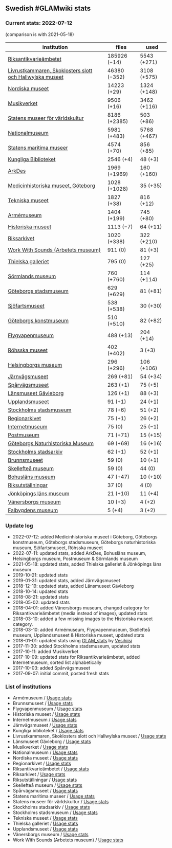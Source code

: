 ## Swedish #GLAMwiki stats

### Current stats: 2022-07-12

(comparison is with 2021-05-18)


| institution | files | used |
|---|---|---|
| [Riksantikvarieämbetet](https://commons.wikimedia.org/wiki/Category:Media_from_the_Swedish_National_Heritage_Board) | 185926 (−14) | 5543 (+271) |
| [Livrustkammaren, Skoklosters slott och Hallwylska museet](https://commons.wikimedia.org/wiki/Category:Images_from_Livrustkammaren_och_Skoklosters_slott_med_Stiftelsen_Hallwylska_museet) | 46380 (−352) | 3108 (+575) |
| [Nordiska museet](https://commons.wikimedia.org/wiki/Category:Images_from_Nordiska_museet) | 14223 (+29) | 1324 (+148) |
| [Musikverket](https://commons.wikimedia.org/wiki/Category:Images_from_the_Swedish_Performing_Arts_Agency) | 9506 (+16) | 3462 (+116) |
| [Statens museer för världskultur](https://commons.wikimedia.org/wiki/Category:Media_from_the_National_Museums_of_World_Culture) | 8186 (+2385) | 503 (+86) |
| [Nationalmuseum](https://commons.wikimedia.org/wiki/Category:Images_from_the_Nationalmuseum_Stockholm) | 5981 (+483) | 5768 (+467) |
| [Statens maritima museer](https://commons.wikimedia.org/wiki/Category:Images_from_Statens_maritima_museer) | 4574 (+70) | 856 (+85) |
| [Kungliga Biblioteket](https://commons.wikimedia.org/wiki/Category:Images_from_the_National_Library_of_Sweden) | 2546 (+4) | 48 (+3) |
| [ArkDes](https://commons.wikimedia.org/wiki/Category:Images_from_ArkDes) | 1969 (+1969) | 160 (+160) |
| [Medicinhistoriska museet, Göteborg](https://commons.wikimedia.org/wiki/Category:Images_from_Medicinhistoriska_museet,_Göteborg) | 1028 (+1028) | 35 (+35) |
| [Tekniska museet](https://commons.wikimedia.org/wiki/Category:Images_from_Tekniska_museet) | 1827 (+38) | 816 (+12) |
| [Armémuseum](https://commons.wikimedia.org/wiki/Category:Images_from_the_Swedish_Army_Museum) | 1404 (+199) | 745 (+80) |
| [Historiska museet](https://commons.wikimedia.org/wiki/Category:Images_from_Statens_historiska_museum) | 1113 (−7) | 64 (+11) |
| [Riksarkivet](https://commons.wikimedia.org/wiki/Category:Images_from_the_National_Archives_of_Sweden) | 1020 (+338) | 322 (+210) |
| [Work With Sounds (Arbetets museum)](https://commons.wikimedia.org/wiki/Category:Media_from_Work_With_Sounds) | 911 (0) | 81 (+3) |
| [Thielska galleriet](https://commons.wikimedia.org/wiki/Category:Media_contributed_by_Thielska_Galleriet_Stockholm_2020) | 795 (0) | 127 (+25) |
| [Sörmlands museum](https://commons.wikimedia.org/wiki/Category:All_images_from_Sörmlands_museum) | 760 (+760) | 114 (+114) |
| [Göteborgs stadsmuseum](https://commons.wikimedia.org/wiki/Category:Media_contributed_by_the_Museum_of_Gothenburg) | 629 (+629) | 81 (+81) |
| [Sjöfartsmuseet](https://commons.wikimedia.org/wiki/Category:Media_contributed_by_Sjöfartsmuseet) | 538 (+538) | 30 (+30) |
| [Göteborgs konstmuseum](https://commons.wikimedia.org/wiki/Category:Media_contributed_by_Göteborgs_konstmuseum) | 510 (+510) | 82 (+82) |
| [Flygvapenmuseum](https://commons.wikimedia.org/wiki/Category:Images_from_the_Swedish_Air_Force_Museum) | 488 (+13) | 204 (+14) |
| [Röhsska museet](https://commons.wikimedia.org/wiki/Category:Media_contributed_by_Röhsska_Museum) | 402 (+402) | 3 (+3) |
| [Helsingborgs museum](https://commons.wikimedia.org/wiki/Category:Images_from_Helsingborgs_museum) | 296 (+296) | 106 (+106) |
| [Järnvägsmuseet](https://commons.wikimedia.org/wiki/Category:Images_from_the_Swedish_Railway_Museum) | 269 (+81) | 54 (+34) |
| [Spårvägsmuseet](https://commons.wikimedia.org/wiki/Category:Images_from_Spårvägsmuseet) | 263 (+1) | 75 (+5) |
| [Länsmuseet Gävleborg](https://commons.wikimedia.org/wiki/Category:Images_from_Länsmuseet_Gävleborg) | 126 (+1) | 88 (+3) |
| [Upplandsmuseet](https://commons.wikimedia.org/wiki/Category:Images_from_Upplandsmuseet) | 91 (+1) | 24 (+1) |
| [Stockholms stadsmuseum](https://commons.wikimedia.org/wiki/Category:Images_from_Stockholms_stadsmuseum) | 78 (+6) | 51 (+2) |
| [Regionarkivet](https://commons.wikimedia.org/wiki/Category:Images_from_Regionarkivet) | 75 (+1) | 26 (+2) |
| [Internetmuseum](https://commons.wikimedia.org/wiki/Category:Images_from_Internetmuseum) | 75 (0) | 25 (−1) |
| [Postmuseum](https://commons.wikimedia.org/wiki/Category:Images_from_the_Swedish_Postal_Museum) | 71 (+71) | 15 (+15) |
| [Göteborgs Naturhistoriska Museum](https://commons.wikimedia.org/wiki/Category:Images_from_Göteborgs_Naturhistoriska_Museum) | 69 (+69) | 16 (+16) |
| [Stockholms stadsarkiv](https://commons.wikimedia.org/wiki/Category:Images_from_Stockholms_stadsarkiv) | 62 (+1) | 52 (+1) |
| [Brunnsmuseet](https://commons.wikimedia.org/wiki/Category:Media_provided_by_Brunnsmuseet) | 59 (0) | 10 (+1) |
| [Skellefteå museum](https://commons.wikimedia.org/wiki/Category:Images_from_Skellefteå_Museum) | 59 (0) | 44 (0) |
| [Bohusläns museum](https://commons.wikimedia.org/wiki/Category:Images_from_Bohusläns_museum) | 47 (+47) | 10 (+10) |
| [Riksutställningar](https://commons.wikimedia.org/wiki/Category:Images_from_Riksutställningar) | 37 (0) | 4 (0) |
| [Jönköpings läns museum](https://commons.wikimedia.org/wiki/Category:Images_from_Jönköpings_läns_museum) | 21 (+10) | 11 (+4) |
| [Vänersborgs museum](https://commons.wikimedia.org/wiki/Category:Images_from_Vänersborgs_museum) | 10 (+3) | 4 (+2) |
| [Falbygdens museum](https://commons.wikimedia.org/wiki/Category:Images_from_Falbygdens_museum) | 5 (+4) | 3 (+2) |

### Update log

* 2022-07-12: added Medicinhistoriska museet i Göteborg, Göteborgs konstmuseum, Göteborgs stadsmuseum, Göteborgs naturhistoriska museum, Sjöfartsmuseet, Röhsska museet
* 2022-07-11: updated stats, added ArkDes, Bohusläns museum, Helsingborgs museum, Postmuseum & Sörmlands museum
* 2021-05-18: updated stats, added Thielska galleriet & Jönköpings läns museum
* 2019-10-21: updated stats
* 2019-01-31: updated stats, added Järnvägsmuseet
* 2018-12-19: updated stats, added Länsmuseet Gävleborg
* 2018-10-14: updated stats
* 2018-08-21: updated stats
* 2018-05-02: updated stats
* 2018-04-01: added Vänersborgs museum, changed category for Riksantikvarieämbetet (media instead of images), updated stats
* 2018-03-10: added a few missing images to the Historiska museet category.
* 2018-03-10: added Armémuseum, Flygvapenmuseum, Skellefteå museum, Upplandsmuseet & Historiska museet, updated stats
* 2018-01-01: updated stats using [GLAM_stats](https://github.com/Ambrosiani/GLAM_stats) by [Vesihiisi](https://github.com/Vesihiisi)
* 2017-11-30: added Stockholms stadsmuseum, updated stats
* 2017-10-11: added Musikverket
* 2017-10-09: updated stats for Riksantikvarieämbetet, added Internetmuseum, sorted list alphabetically
* 2017-10-03: added Spårvägsmuseet
* 2017-09-07: initial commit, posted fresh stats

### List of institutions

* Armémuseum / [Usage stats](https://tools.wmflabs.org/glamtools/glamorous.php?doit=1&category=Images+from+the+Swedish+Army+Museum&use_globalusage=1&ns0=1&depth=9&projects[wikipedia]=1&projects[wikimedia]=1&projects[wikisource]=1&projects[wikibooks]=1&projects[wikiquote]=1&projects[wiktionary]=1&projects[wikinews]=1&projects[wikivoyage]=1&projects[wikispecies]=1&projects[mediawiki]=1&projects[wikidata]=1&projects[wikiversity]=1)
* Brunnsmuseet / [Usage stats](https://tools.wmflabs.org/glamtools/glamorous.php?doit=1&category=Media+provided+by+Brunnsmuseet&use_globalusage=1&ns0=1&depth=9&projects[wikipedia]=1&projects[wikimedia]=1&projects[wikisource]=1&projects[wikibooks]=1&projects[wikiquote]=1&projects[wiktionary]=1&projects[wikinews]=1&projects[wikivoyage]=1&projects[wikispecies]=1&projects[mediawiki]=1&projects[wikidata]=1&projects[wikiversity]=1)
* Flygvapenmuseum / [Usage stats](https://tools.wmflabs.org/glamtools/glamorous.php?doit=1&category=Images+from+the+Swedish+Air+Force+Museum&use_globalusage=1&ns0=1&depth=9&projects[wikipedia]=1&projects[wikimedia]=1&projects[wikisource]=1&projects[wikibooks]=1&projects[wikiquote]=1&projects[wiktionary]=1&projects[wikinews]=1&projects[wikivoyage]=1&projects[wikispecies]=1&projects[mediawiki]=1&projects[wikidata]=1&projects[wikiversity]=1)
* Historiska museet / [Usage stats](https://tools.wmflabs.org/glamtools/glamorous.php?doit=1&category=Images+from+Statens+historiska+museum&use_globalusage=1&ns0=1&depth=9&projects[wikipedia]=1&projects[wikimedia]=1&projects[wikisource]=1&projects[wikibooks]=1&projects[wikiquote]=1&projects[wiktionary]=1&projects[wikinews]=1&projects[wikivoyage]=1&projects[wikispecies]=1&projects[mediawiki]=1&projects[wikidata]=1&projects[wikiversity]=1)
* Internetmuseum / [Usage stats](https://tools.wmflabs.org/glamtools/glamorous.php?doit=1&category=Images+from+Internetmuseum&use_globalusage=1&ns0=1&depth=9&projects[wikipedia]=1&projects[wikimedia]=1&projects[wikisource]=1&projects[wikibooks]=1&projects[wikiquote]=1&projects[wiktionary]=1&projects[wikinews]=1&projects[wikivoyage]=1&projects[wikispecies]=1&projects[mediawiki]=1&projects[wikidata]=1&projects[wikiversity]=1)
* Järnvägsmuseet / [Usage stats](https://tools.wmflabs.org/glamtools/glamorous.php?doit=1&category=Images+from+Järnvägsmuseet&use_globalusage=1&ns0=1&depth=9&projects[wikipedia]=1&projects[wikimedia]=1&projects[wikisource]=1&projects[wikibooks]=1&projects[wikiquote]=1&projects[wiktionary]=1&projects[wikinews]=1&projects[wikivoyage]=1&projects[wikispecies]=1&projects[mediawiki]=1&projects[wikidata]=1&projects[wikiversity]=1)
* Kungliga biblioteket / [Usage stats](https://tools.wmflabs.org/glamtools/glamorous.php?doit=1&category=Images+from+the+National+Library+of+Sweden&use_globalusage=1&ns0=1&depth=9&projects[wikipedia]=1&projects[wikimedia]=1&projects[wikisource]=1&projects[wikibooks]=1&projects[wikiquote]=1&projects[wiktionary]=1&projects[wikinews]=1&projects[wikivoyage]=1&projects[wikispecies]=1&projects[mediawiki]=1&projects[wikidata]=1&projects[wikiversity]=1)
* Livrustkammaren, Skoklosters slott och Hallwylska museet / [Usage stats](https://tools.wmflabs.org/glamtools/glamorous.php?doit=1&category=Images+from+Livrustkammaren+och+Skoklosters+slott+med+Stiftelsen+Hallwylska+museet&use_globalusage=1&ns0=1&depth=9&projects[wikipedia]=1&projects[wikimedia]=1&projects[wikisource]=1&projects[wikibooks]=1&projects[wikiquote]=1&projects[wiktionary]=1&projects[wikinews]=1&projects[wikivoyage]=1&projects[wikispecies]=1&projects[mediawiki]=1&projects[wikidata]=1&projects[wikiversity]=1)
* Länsmuseet Gävleborg / [Usage stats](https://tools.wmflabs.org/glamtools/glamorous.php?doit=1&category=Images+from+Länsmuseet+Gävleborg&use_globalusage=1&ns0=1&depth=9&projects[wikipedia]=1&projects[wikimedia]=1&projects[wikisource]=1&projects[wikibooks]=1&projects[wikiquote]=1&projects[wiktionary]=1&projects[wikinews]=1&projects[wikivoyage]=1&projects[wikispecies]=1&projects[mediawiki]=1&projects[wikidata]=1&projects[wikiversity]=1)
* Musikverket / [Usage stats](https://tools.wmflabs.org/glamtools/glamorous.php?doit=1&category=Images+from+the+Swedish+Performing+Arts+Agency&use_globalusage=1&ns0=1&depth=9&projects[wikipedia]=1&projects[wikimedia]=1&projects[wikisource]=1&projects[wikibooks]=1&projects[wikiquote]=1&projects[wiktionary]=1&projects[wikinews]=1&projects[wikivoyage]=1&projects[wikispecies]=1&projects[mediawiki]=1&projects[wikidata]=1&projects[wikiversity]=1)
* Nationalmuseum / [Usage stats](https://tools.wmflabs.org/glamtools/glamorous.php?doit=1&category=Images+from+the+Nationalmuseum+Stockholm&use_globalusage=1&ns0=1&depth=9&projects[wikipedia]=1&projects[wikimedia]=1&projects[wikisource]=1&projects[wikibooks]=1&projects[wikiquote]=1&projects[wiktionary]=1&projects[wikinews]=1&projects[wikivoyage]=1&projects[wikispecies]=1&projects[mediawiki]=1&projects[wikidata]=1&projects[wikiversity]=1)
* Nordiska museet / [Usage stats](https://tools.wmflabs.org/glamtools/glamorous.php?doit=1&category=Images+from+Nordiska+museet&use_globalusage=1&ns0=1&depth=9&projects[wikipedia]=1&projects[wikimedia]=1&projects[wikisource]=1&projects[wikibooks]=1&projects[wikiquote]=1&projects[wiktionary]=1&projects[wikinews]=1&projects[wikivoyage]=1&projects[wikispecies]=1&projects[mediawiki]=1&projects[wikidata]=1&projects[wikiversity]=1)
* Regionarkivet / [Usage stats](https://tools.wmflabs.org/glamtools/glamorous.php?doit=1&category=Images+from+Regionarkivet&use_globalusage=1&ns0=1&depth=9&projects[wikipedia]=1&projects[wikimedia]=1&projects[wikisource]=1&projects[wikibooks]=1&projects[wikiquote]=1&projects[wiktionary]=1&projects[wikinews]=1&projects[wikivoyage]=1&projects[wikispecies]=1&projects[mediawiki]=1&projects[wikidata]=1&projects[wikiversity]=1)
* Riksantikvarieämbetet / [Usage stats](https://tools.wmflabs.org/glamtools/glamorous.php?doit=1&category=Media+from+the+Swedish+National+Heritage+Board&use_globalusage=1&ns0=1&depth=9&projects[wikipedia]=1&projects[wikimedia]=1&projects[wikisource]=1&projects[wikibooks]=1&projects[wikiquote]=1&projects[wiktionary]=1&projects[wikinews]=1&projects[wikivoyage]=1&projects[wikispecies]=1&projects[mediawiki]=1&projects[wikidata]=1&projects[wikiversity]=1)
* Riksarkivet / [Usage stats](https://tools.wmflabs.org/glamtools/glamorous.php?doit=1&category=Images+from+the+National+Archives+of+Sweden&use_globalusage=1&ns0=1&depth=9&projects[wikipedia]=1&projects[wikimedia]=1&projects[wikisource]=1&projects[wikibooks]=1&projects[wikiquote]=1&projects[wiktionary]=1&projects[wikinews]=1&projects[wikivoyage]=1&projects[wikispecies]=1&projects[mediawiki]=1&projects[wikidata]=1&projects[wikiversity]=1)
* Riksutställningar / [Usage stats](https://tools.wmflabs.org/glamtools/glamorous.php?doit=1&category=Images+from+Riksutställningar&use_globalusage=1&ns0=1&depth=9&projects[wikipedia]=1&projects[wikimedia]=1&projects[wikisource]=1&projects[wikibooks]=1&projects[wikiquote]=1&projects[wiktionary]=1&projects[wikinews]=1&projects[wikivoyage]=1&projects[wikispecies]=1&projects[mediawiki]=1&projects[wikidata]=1&projects[wikiversity]=1)
* Skellefteå museum / [Usage stats](https://tools.wmflabs.org/glamtools/glamorous.php?doit=1&category=Images+from+Skellefteå+Museum&use_globalusage=1&ns0=1&depth=9&projects[wikipedia]=1&projects[wikimedia]=1&projects[wikisource]=1&projects[wikibooks]=1&projects[wikiquote]=1&projects[wiktionary]=1&projects[wikinews]=1&projects[wikivoyage]=1&projects[wikispecies]=1&projects[mediawiki]=1&projects[wikidata]=1&projects[wikiversity]=1)
* Spårvägsmuseet / [Usage stats](https://tools.wmflabs.org/glamtools/glamorous.php?doit=1&category=Images+from+Spårvägsmuseet&use_globalusage=1&ns0=1&depth=9&projects[wikipedia]=1&projects[wikimedia]=1&projects[wikisource]=1&projects[wikibooks]=1&projects[wikiquote]=1&projects[wiktionary]=1&projects[wikinews]=1&projects[wikivoyage]=1&projects[wikispecies]=1&projects[mediawiki]=1&projects[wikidata]=1&projects[wikiversity]=1)
* Statens maritima museer / [Usage stats](https://tools.wmflabs.org/glamtools/glamorous.php?doit=1&category=Images+from+Statens+maritima+museer&use_globalusage=1&ns0=1&depth=9&projects[wikipedia]=1&projects[wikimedia]=1&projects[wikisource]=1&projects[wikibooks]=1&projects[wikiquote]=1&projects[wiktionary]=1&projects[wikinews]=1&projects[wikivoyage]=1&projects[wikispecies]=1&projects[mediawiki]=1&projects[wikidata]=1&projects[wikiversity]=1)
* Statens museer för världskultur / [Usage stats](https://tools.wmflabs.org/glamtools/glamorous.php?doit=1&category=Media+from+the+National+Museums+of+World+Culture&use_globalusage=1&ns0=1&depth=9&projects[wikipedia]=1&projects[wikimedia]=1&projects[wikisource]=1&projects[wikibooks]=1&projects[wikiquote]=1&projects[wiktionary]=1&projects[wikinews]=1&projects[wikivoyage]=1&projects[wikispecies]=1&projects[mediawiki]=1&projects[wikidata]=1&projects[wikiversity]=1)
* Stockholms stadsarkiv / [Usage stats](https://tools.wmflabs.org/glamtools/glamorous.php?doit=1&category=Images+by+Stockholms+stadsarkiv&use_globalusage=1&ns0=1&depth=9&projects[wikipedia]=1&projects[wikimedia]=1&projects[wikisource]=1&projects[wikibooks]=1&projects[wikiquote]=1&projects[wiktionary]=1&projects[wikinews]=1&projects[wikivoyage]=1&projects[wikispecies]=1&projects[mediawiki]=1&projects[wikidata]=1&projects[wikiversity]=1)
* Stockholms stadsmuseum / [Usage stats](https://tools.wmflabs.org/glamtools/glamorous.php?doit=1&category=Images+from+Stockholms+stadsmuseum&use_globalusage=1&ns0=1&depth=9&projects[wikipedia]=1&projects[wikimedia]=1&projects[wikisource]=1&projects[wikibooks]=1&projects[wikiquote]=1&projects[wiktionary]=1&projects[wikinews]=1&projects[wikivoyage]=1&projects[wikispecies]=1&projects[mediawiki]=1&projects[wikidata]=1&projects[wikiversity]=1)
* Tekniska museet / [Usage stats](https://tools.wmflabs.org/glamtools/glamorous.php?doit=1&category=Images+from+Tekniska+museet&use_globalusage=1&ns0=1&depth=9&projects[wikipedia]=1&projects[wikimedia]=1&projects[wikisource]=1&projects[wikibooks]=1&projects[wikiquote]=1&projects[wiktionary]=1&projects[wikinews]=1&projects[wikivoyage]=1&projects[wikispecies]=1&projects[mediawiki]=1&projects[wikidata]=1&projects[wikiversity]=1)
* Thielska galleriet / [Usage stats](https://glamtools.toolforge.org/glamorous.php?doit=1&category=Media+contributed+by+Thielska+Galleriet+Stockholm+2020&use_globalusage=1&ns0=1&depth=9&projects[wikipedia]=1&projects[wikimedia]=1&projects[wikisource]=1&projects[wikibooks]=1&projects[wikiquote]=1&projects[wiktionary]=1&projects[wikinews]=1&projects[wikivoyage]=1&projects[wikispecies]=1&projects[mediawiki]=1&projects[wikidata]=1&projects[wikiversity]=1)
* Upplandsmuseet / [Usage stats](https://tools.wmflabs.org/glamtools/glamorous.php?doit=1&category=Images+from+Upplandsmuseet&use_globalusage=1&ns0=1&depth=9&projects[wikipedia]=1&projects[wikimedia]=1&projects[wikisource]=1&projects[wikibooks]=1&projects[wikiquote]=1&projects[wiktionary]=1&projects[wikinews]=1&projects[wikivoyage]=1&projects[wikispecies]=1&projects[mediawiki]=1&projects[wikidata]=1&projects[wikiversity]=1)
* Vänersborgs museum / [Usage stats](https://tools.wmflabs.org/glamtools/glamorous.php?doit=1&category=Images+from+Vänersborgs+museum&use_globalusage=1&ns0=1&depth=9&projects[wikipedia]=1&projects[wikimedia]=1&projects[wikisource]=1&projects[wikibooks]=1&projects[wikiquote]=1&projects[wiktionary]=1&projects[wikinews]=1&projects[wikivoyage]=1&projects[wikispecies]=1&projects[mediawiki]=1&projects[wikidata]=1&projects[wikiversity]=1)
* Work With Sounds (Arbetets museum) / [Usage stats](https://tools.wmflabs.org/glamtools/glamorous.php?doit=1&category=Media+from+Work+With+Sounds&use_globalusage=1&ns0=1&depth=9&projects[wikipedia]=1&projects[wikimedia]=1&projects[wikisource]=1&projects[wikibooks]=1&projects[wikiquote]=1&projects[wiktionary]=1&projects[wikinews]=1&projects[wikivoyage]=1&projects[wikispecies]=1&projects[mediawiki]=1&projects[wikidata]=1&projects[wikiversity]=1)
